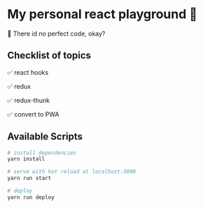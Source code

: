 # My personal react playground 💪

💅 There id no perfect code, okay?

## Checklist of topics
✅ react hooks

✅ redux

✅ redux-thunk

✅ convert to PWA

## Available Scripts

```zsh
# install dependencies
yarn install

# serve with hot reload at localhost:3000
yarn run start

# deploy
yarn run deploy
```
